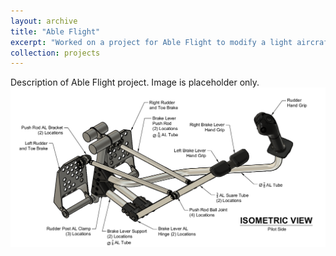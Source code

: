 ```yaml
---
layout: archive
title: "Able Flight"
excerpt: "Worked on a project for Able Flight to modify a light aircraft for teaching student pilots without the use of their legs<br/><img src='/images/controlsplaceholder.png'>"
collection: projects
---
```


Description of Able Flight project. Image is placeholder only.
<img src='/images/controlsplaceholder.png'>